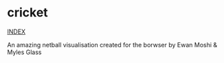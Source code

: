 # cricket

[INDEX](https://cdn.rawgit.com/mylesglass/cricket/master/index.html)

An amazing netball visualisation created for the borwser by Ewan Moshi &amp; Myles Glass
